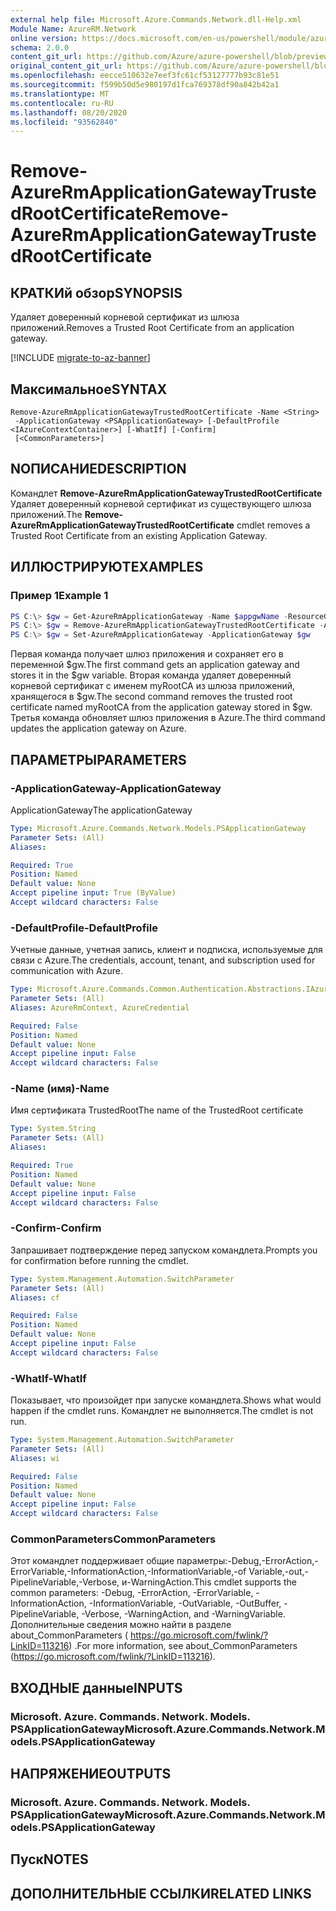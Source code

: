 ```yaml
---
external help file: Microsoft.Azure.Commands.Network.dll-Help.xml
Module Name: AzureRM.Network
online version: https://docs.microsoft.com/en-us/powershell/module/azurerm.network/remove-azurermapplicationgatewaytrustedrootcertificate
schema: 2.0.0
content_git_url: https://github.com/Azure/azure-powershell/blob/preview/src/ResourceManager/Network/Commands.Network/help/Remove-AzureRmApplicationGatewayTrustedRootCertificate.md
original_content_git_url: https://github.com/Azure/azure-powershell/blob/preview/src/ResourceManager/Network/Commands.Network/help/Remove-AzureRmApplicationGatewayTrustedRootCertificate.md
ms.openlocfilehash: eecce510632e7eef3fc61cf53127777b93c81e51
ms.sourcegitcommit: f599b50d5e980197d1fca769378df90a842b42a1
ms.translationtype: MT
ms.contentlocale: ru-RU
ms.lasthandoff: 08/20/2020
ms.locfileid: "93562840"
---
```

# <span data-ttu-id="b60db-101">Remove-AzureRmApplicationGatewayTrustedRootCertificate</span><span class="sxs-lookup"><span data-stu-id="b60db-101">Remove-AzureRmApplicationGatewayTrustedRootCertificate</span></span>

## <span data-ttu-id="b60db-102">КРАТКИй обзор</span><span class="sxs-lookup"><span data-stu-id="b60db-102">SYNOPSIS</span></span>
<span data-ttu-id="b60db-103">Удаляет доверенный корневой сертификат из шлюза приложений.</span><span class="sxs-lookup"><span data-stu-id="b60db-103">Removes a Trusted Root Certificate from an application gateway.</span></span>

[!INCLUDE [migrate-to-az-banner](../../includes/migrate-to-az-banner.md)]

## <span data-ttu-id="b60db-104">Максимальное</span><span class="sxs-lookup"><span data-stu-id="b60db-104">SYNTAX</span></span>

```
Remove-AzureRmApplicationGatewayTrustedRootCertificate -Name <String>
 -ApplicationGateway <PSApplicationGateway> [-DefaultProfile <IAzureContextContainer>] [-WhatIf] [-Confirm]
 [<CommonParameters>]
```

## <span data-ttu-id="b60db-105">NОПИСАНИЕ</span><span class="sxs-lookup"><span data-stu-id="b60db-105">DESCRIPTION</span></span>
<span data-ttu-id="b60db-106">Командлет **Remove-AzureRmApplicationGatewayTrustedRootCertificate** Удаляет доверенный корневой сертификат из существующего шлюза приложений.</span><span class="sxs-lookup"><span data-stu-id="b60db-106">The **Remove-AzureRmApplicationGatewayTrustedRootCertificate** cmdlet removes a Trusted Root Certificate from an existing Application Gateway.</span></span>

## <span data-ttu-id="b60db-107">ИЛЛЮСТРИРУЮТ</span><span class="sxs-lookup"><span data-stu-id="b60db-107">EXAMPLES</span></span>

### <span data-ttu-id="b60db-108">Пример 1</span><span class="sxs-lookup"><span data-stu-id="b60db-108">Example 1</span></span>
```powershell
PS C:\> $gw = Get-AzureRmApplicationGateway -Name $appgwName -ResourceGroupName $resgpName
PS C:\> $gw = Remove-AzureRmApplicationGatewayTrustedRootCertificate -ApplicationGateway $gw -Name "myRootCA"
PS C:\> $gw = Set-AzureRmApplicationGateway -ApplicationGateway $gw
```

<span data-ttu-id="b60db-109">Первая команда получает шлюз приложения и сохраняет его в переменной $gw.</span><span class="sxs-lookup"><span data-stu-id="b60db-109">The first command gets an application gateway and stores it in the $gw variable.</span></span>
<span data-ttu-id="b60db-110">Вторая команда удаляет доверенный корневой сертификат с именем myRootCA из шлюза приложений, хранящегося в $gw.</span><span class="sxs-lookup"><span data-stu-id="b60db-110">The second command removes the trusted root certificate named myRootCA from the application gateway stored in $gw.</span></span>
<span data-ttu-id="b60db-111">Третья команда обновляет шлюз приложения в Azure.</span><span class="sxs-lookup"><span data-stu-id="b60db-111">The third command updates the application gateway on Azure.</span></span>

## <span data-ttu-id="b60db-112">ПАРАМЕТРЫ</span><span class="sxs-lookup"><span data-stu-id="b60db-112">PARAMETERS</span></span>

### <span data-ttu-id="b60db-113">-ApplicationGateway</span><span class="sxs-lookup"><span data-stu-id="b60db-113">-ApplicationGateway</span></span>
<span data-ttu-id="b60db-114">ApplicationGateway</span><span class="sxs-lookup"><span data-stu-id="b60db-114">The applicationGateway</span></span>

```yaml
Type: Microsoft.Azure.Commands.Network.Models.PSApplicationGateway
Parameter Sets: (All)
Aliases:

Required: True
Position: Named
Default value: None
Accept pipeline input: True (ByValue)
Accept wildcard characters: False
```

### <span data-ttu-id="b60db-115">-DefaultProfile</span><span class="sxs-lookup"><span data-stu-id="b60db-115">-DefaultProfile</span></span>
<span data-ttu-id="b60db-116">Учетные данные, учетная запись, клиент и подписка, используемые для связи с Azure.</span><span class="sxs-lookup"><span data-stu-id="b60db-116">The credentials, account, tenant, and subscription used for communication with Azure.</span></span>

```yaml
Type: Microsoft.Azure.Commands.Common.Authentication.Abstractions.IAzureContextContainer
Parameter Sets: (All)
Aliases: AzureRmContext, AzureCredential

Required: False
Position: Named
Default value: None
Accept pipeline input: False
Accept wildcard characters: False
```

### <span data-ttu-id="b60db-117">-Name (имя)</span><span class="sxs-lookup"><span data-stu-id="b60db-117">-Name</span></span>
<span data-ttu-id="b60db-118">Имя сертификата TrustedRoot</span><span class="sxs-lookup"><span data-stu-id="b60db-118">The name of the TrustedRoot certificate</span></span>

```yaml
Type: System.String
Parameter Sets: (All)
Aliases:

Required: True
Position: Named
Default value: None
Accept pipeline input: False
Accept wildcard characters: False
```

### <span data-ttu-id="b60db-119">-Confirm</span><span class="sxs-lookup"><span data-stu-id="b60db-119">-Confirm</span></span>
<span data-ttu-id="b60db-120">Запрашивает подтверждение перед запуском командлета.</span><span class="sxs-lookup"><span data-stu-id="b60db-120">Prompts you for confirmation before running the cmdlet.</span></span>

```yaml
Type: System.Management.Automation.SwitchParameter
Parameter Sets: (All)
Aliases: cf

Required: False
Position: Named
Default value: None
Accept pipeline input: False
Accept wildcard characters: False
```

### <span data-ttu-id="b60db-121">-WhatIf</span><span class="sxs-lookup"><span data-stu-id="b60db-121">-WhatIf</span></span>
<span data-ttu-id="b60db-122">Показывает, что произойдет при запуске командлета.</span><span class="sxs-lookup"><span data-stu-id="b60db-122">Shows what would happen if the cmdlet runs.</span></span>
<span data-ttu-id="b60db-123">Командлет не выполняется.</span><span class="sxs-lookup"><span data-stu-id="b60db-123">The cmdlet is not run.</span></span>

```yaml
Type: System.Management.Automation.SwitchParameter
Parameter Sets: (All)
Aliases: wi

Required: False
Position: Named
Default value: None
Accept pipeline input: False
Accept wildcard characters: False
```

### <span data-ttu-id="b60db-124">CommonParameters</span><span class="sxs-lookup"><span data-stu-id="b60db-124">CommonParameters</span></span>
<span data-ttu-id="b60db-125">Этот командлет поддерживает общие параметры:-Debug,-ErrorAction,-ErrorVariable,-InformationAction,-InformationVariable,-of Variable,-out,-PipelineVariable,-Verbose, и-WarningAction.</span><span class="sxs-lookup"><span data-stu-id="b60db-125">This cmdlet supports the common parameters: -Debug, -ErrorAction, -ErrorVariable, -InformationAction, -InformationVariable, -OutVariable, -OutBuffer, -PipelineVariable, -Verbose, -WarningAction, and -WarningVariable.</span></span> <span data-ttu-id="b60db-126">Дополнительные сведения можно найти в разделе about_CommonParameters ( https://go.microsoft.com/fwlink/?LinkID=113216) .</span><span class="sxs-lookup"><span data-stu-id="b60db-126">For more information, see about_CommonParameters (https://go.microsoft.com/fwlink/?LinkID=113216).</span></span>

## <span data-ttu-id="b60db-127">ВХОДНЫЕ данные</span><span class="sxs-lookup"><span data-stu-id="b60db-127">INPUTS</span></span>

### <span data-ttu-id="b60db-128">Microsoft. Azure. Commands. Network. Models. PSApplicationGateway</span><span class="sxs-lookup"><span data-stu-id="b60db-128">Microsoft.Azure.Commands.Network.Models.PSApplicationGateway</span></span>

## <span data-ttu-id="b60db-129">НАПРЯЖЕНИЕ</span><span class="sxs-lookup"><span data-stu-id="b60db-129">OUTPUTS</span></span>

### <span data-ttu-id="b60db-130">Microsoft. Azure. Commands. Network. Models. PSApplicationGateway</span><span class="sxs-lookup"><span data-stu-id="b60db-130">Microsoft.Azure.Commands.Network.Models.PSApplicationGateway</span></span>

## <span data-ttu-id="b60db-131">Пуск</span><span class="sxs-lookup"><span data-stu-id="b60db-131">NOTES</span></span>

## <span data-ttu-id="b60db-132">ДОПОЛНИТЕЛЬНЫЕ ССЫЛКИ</span><span class="sxs-lookup"><span data-stu-id="b60db-132">RELATED LINKS</span></span>
